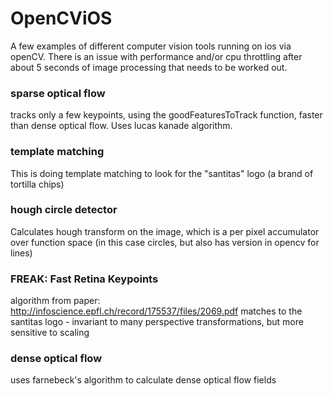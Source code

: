 # OpenCViOS
A few examples of different computer vision tools running on ios via openCV. There is an issue with performance and/or cpu throttling after about 5 seconds of image processing that needs to be worked out.

### sparse optical flow
tracks only a few keypoints, using the goodFeaturesToTrack function, faster than dense optical flow. Uses lucas kanade algorithm.

### template matching
This is doing template matching to look for the "santitas" logo (a brand of tortilla chips)

### hough circle detector
Calculates hough transform on the image, which is a per pixel accumulator over function space (in this case circles, but also has version in opencv for lines)

### FREAK: Fast Retina Keypoints
algorithm from paper: http://infoscience.epfl.ch/record/175537/files/2069.pdf
matches to the santitas logo - invariant to many perspective transformations, but more sensitive to scaling

### dense optical flow
uses farnebeck's algorithm to calculate dense optical flow fields
